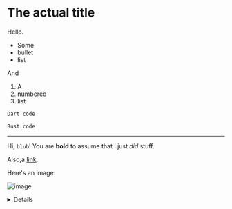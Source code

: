 # The actual title

Hello.

- Some
- bullet
- list

And

1. A
2. numbered
3. list

```dart
Dart code
```

```rust
Rust code
```

---

Hi, `blub`! You are **bold** to assume that I just _did_ stuff.

Also,a [link](https://example.com).

Here's an image:

![image](https://cataas.com/cat)

<details>
Raw html?
</details>
